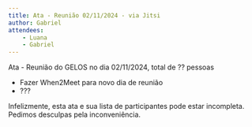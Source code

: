 ```yaml
---
title: Ata - Reunião 02/11/2024 - via Jitsi
author: Gabriel
attendees:
    - Luana
    - Gabriel
---
```


Ata - Reunião do GELOS no dia 02/11/2024, total de ?? pessoas

- Fazer When2Meet para novo dia de reunião
- ???


Infelizmente, esta ata e sua lista de participantes pode estar incompleta. Pedimos desculpas pela inconveniência.
